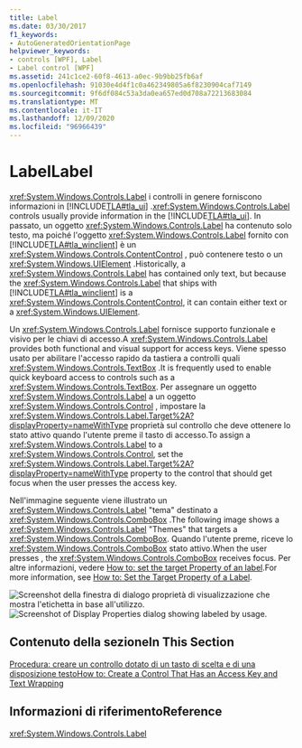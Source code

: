 ```yaml
---
title: Label
ms.date: 03/30/2017
f1_keywords:
- AutoGeneratedOrientationPage
helpviewer_keywords:
- controls [WPF], Label
- Label control [WPF]
ms.assetid: 241c1ce2-60f8-4613-a0ec-9b9bb25fb6af
ms.openlocfilehash: 91030e4d4f1c0a462349805a6f8230904caf7149
ms.sourcegitcommit: 9f6df084c53a3da0ea657ed0d708a72213683084
ms.translationtype: MT
ms.contentlocale: it-IT
ms.lasthandoff: 12/09/2020
ms.locfileid: "96966439"
---
```

# <a name="label"></a><span data-ttu-id="40c7e-102">Label</span><span class="sxs-lookup"><span data-stu-id="40c7e-102">Label</span></span>

<span data-ttu-id="40c7e-103"><xref:System.Windows.Controls.Label> i controlli in genere forniscono informazioni in [!INCLUDE[TLA#tla_ui](../../../includes/tlasharptla-ui-md.md)] .</span><span class="sxs-lookup"><span data-stu-id="40c7e-103"><xref:System.Windows.Controls.Label> controls usually provide information in the [!INCLUDE[TLA#tla_ui](../../../includes/tlasharptla-ui-md.md)].</span></span>  <span data-ttu-id="40c7e-104">In passato, un oggetto <xref:System.Windows.Controls.Label> ha contenuto solo testo, ma poiché l'oggetto <xref:System.Windows.Controls.Label> fornito con [!INCLUDE[TLA#tla_winclient](../../../includes/tlasharptla-winclient-md.md)] è un <xref:System.Windows.Controls.ContentControl> , può contenere testo o un <xref:System.Windows.UIElement> .</span><span class="sxs-lookup"><span data-stu-id="40c7e-104">Historically, a <xref:System.Windows.Controls.Label> has contained only text, but because the <xref:System.Windows.Controls.Label> that ships with [!INCLUDE[TLA#tla_winclient](../../../includes/tlasharptla-winclient-md.md)] is a <xref:System.Windows.Controls.ContentControl>, it can contain either text or a <xref:System.Windows.UIElement>.</span></span>  
  
 <span data-ttu-id="40c7e-105">Un <xref:System.Windows.Controls.Label> fornisce supporto funzionale e visivo per le chiavi di accesso.</span><span class="sxs-lookup"><span data-stu-id="40c7e-105">A <xref:System.Windows.Controls.Label> provides both functional and visual support for access keys.</span></span> <span data-ttu-id="40c7e-106">Viene spesso usato per abilitare l'accesso rapido da tastiera a controlli quali <xref:System.Windows.Controls.TextBox> .</span><span class="sxs-lookup"><span data-stu-id="40c7e-106">It is frequently used to enable quick keyboard access to controls such as a <xref:System.Windows.Controls.TextBox>.</span></span> <span data-ttu-id="40c7e-107">Per assegnare un oggetto <xref:System.Windows.Controls.Label> a un oggetto <xref:System.Windows.Controls.Control> , impostare la <xref:System.Windows.Controls.Label.Target%2A?displayProperty=nameWithType> proprietà sul controllo che deve ottenere lo stato attivo quando l'utente preme il tasto di accesso.</span><span class="sxs-lookup"><span data-stu-id="40c7e-107">To assign a <xref:System.Windows.Controls.Label> to a <xref:System.Windows.Controls.Control>, set the <xref:System.Windows.Controls.Label.Target%2A?displayProperty=nameWithType> property to the control that should get focus when the user presses the access key.</span></span>  
  
 <span data-ttu-id="40c7e-108">Nell'immagine seguente viene illustrato un <xref:System.Windows.Controls.Label> "tema" destinato a <xref:System.Windows.Controls.ComboBox> .</span><span class="sxs-lookup"><span data-stu-id="40c7e-108">The following image shows a <xref:System.Windows.Controls.Label> "Themes" that targets a <xref:System.Windows.Controls.ComboBox>.</span></span>  <span data-ttu-id="40c7e-109">Quando l'utente preme, riceve lo <xref:System.Windows.Controls.ComboBox> stato attivo.</span><span class="sxs-lookup"><span data-stu-id="40c7e-109">When the user presses , the <xref:System.Windows.Controls.ComboBox> receives focus.</span></span>  <span data-ttu-id="40c7e-110">Per altre informazioni, vedere [How to: set the target Property of an label](/previous-versions/dotnet/netframework-3.5/ms752101(v=vs.90)).</span><span class="sxs-lookup"><span data-stu-id="40c7e-110">For more information, see [How to: Set the Target Property of a Label](/previous-versions/dotnet/netframework-3.5/ms752101(v=vs.90)).</span></span>  
  
 <span data-ttu-id="40c7e-111">![Screenshot della finestra di dialogo proprietà di visualizzazione che mostra l'etichetta in base all'utilizzo.](./media/label/display-properties-labeled-by.png "LabeledBy")</span><span class="sxs-lookup"><span data-stu-id="40c7e-111">![Screenshot of Display Properties dialog showing labeled by usage.](./media/label/display-properties-labeled-by.png "LabeledBy")</span></span>  
  
## <a name="in-this-section"></a><span data-ttu-id="40c7e-112">Contenuto della sezione</span><span class="sxs-lookup"><span data-stu-id="40c7e-112">In This Section</span></span>  

 [<span data-ttu-id="40c7e-113">Procedura: creare un controllo dotato di un tasto di scelta e di una disposizione testo</span><span class="sxs-lookup"><span data-stu-id="40c7e-113">How to: Create a Control That Has an Access Key and Text Wrapping</span></span>](how-to-create-a-control-that-has-an-access-key-and-text-wrapping.md)  
  
## <a name="reference"></a><span data-ttu-id="40c7e-114">Informazioni di riferimento</span><span class="sxs-lookup"><span data-stu-id="40c7e-114">Reference</span></span>  

 <xref:System.Windows.Controls.Label>
